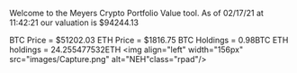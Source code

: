 Welcome to the Meyers Crypto Portfolio Value tool. 
As of 02/17/21 at 11:42:21 our valuation is $94244.13 

BTC Price = $51202.03
 ETH Price = $1816.75
BTC Holdings = 0.98BTC
 ETH holdings = 24.255477532ETH 
<img align="left" width="156px" src="images/Capture.png" alt="NEH"class="rpad"/>